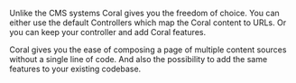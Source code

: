 Unlike the CMS systems Coral gives you the freedom of choice. You can either use the default Controllers which map the Coral content to URLs. Or you can keep your controller and add Coral features.

Coral gives you the ease of composing a page of multiple content sources without a single line of code. And also the possibility to add the same features to your existing codebase.